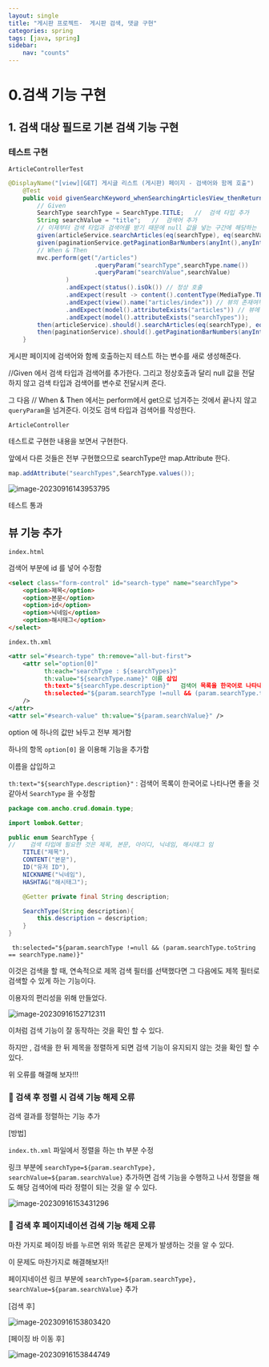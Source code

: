 ```yaml
---
layout: single
title: "게시판 프로젝트-  게시판 검색, 댓글 구현"
categories: spring
tags: [java, spring]
sidebar:
    nav: "counts"
---
```


# 0.검색 기능 구현

##  1. 검색 대상 필드로 기본 검색 기능 구현

### 테스트 구현

`ArticleControllerTest`

```java
@DisplayName("[view][GET] 게시글 리스트 (게시판) 페이지 - 검색어와 함께 호출")
    @Test
    public void givenSearchKeyword_whenSearchingArticlesView_thenReturnsArticlesView() throws Exception {
        // Given
        SearchType searchType = SearchType.TITLE;   //  검색 타입 추가
        String searchValue = "title";   //  검색어 추가
        // 이제부터 검색 타입과 검색어를 받기 때문에 null 값을 넣는 구간에 해당하는 변수를 추가한다.
        given(articleService.searchArticles(eq(searchType), eq(searchValue),any(Pageable.class))).willReturn(Page.empty());
        given(paginationService.getPaginationBarNumbers(anyInt(),anyInt())).willReturn(List.of(0,1,2,3,4));
        // When & Then
        mvc.perform(get("/articles")
                        .queryParam("searchType",searchType.name())
                        .queryParam("searchValue",searchValue)
                )
                .andExpect(status().isOk()) // 정상 호출
                .andExpect(result -> content().contentType(MediaType.TEXT_HTML)) // 데이터 확인
                .andExpect(view().name("articles/index")) // 뷰의 존재여부 검사
                .andExpect(model().attributeExists("articles")) // 뷰에 모델 어트리뷰트로 넣어준 데이터존재 여부 검사
                .andExpect(model().attributeExists("searchTypes"));
        then(articleService).should().searchArticles(eq(searchType), eq(searchValue),any(Pageable.class));
        then(paginationService).should().getPaginationBarNumbers(anyInt(),anyInt());
    }
```

게시판 페이지에 검색어와 함께 호출하는지 테스트 하는 변수를 새로 생성해준다. 

//Given 에서 검색 타입과 검색어를 추가한다. 그리고 정상호출과 달리 null 값을 전달하지 않고 검색 타입과 검색어를 변수로 전달시켜 준다. 

그 다음 //  When & Then 에서는 perform에서 get으로 넘겨주는 것에서 끝나지 않고 `queryParam`을 넘겨준다. 이것도 검색 타입과 검색어를 작성한다. 



`ArticleController`

테스트로 구현한 내용을 보면서 구현한다. 

앞에서 다른 것들은 전부 구현했으므로 searchType만 map.Attribute 한다.

```java
map.addAttribute("searchTypes",SearchType.values());
```



![image-20230916143953795]({{site.url}}/images/2023-09-16-backend11/image-20230916143953795.png)

테스트 통과



## 뷰 기능 추가

`index.html`

검색어 부분에 id 를 넣어 수정함

```html
<select class="form-control" id="search-type" name="searchType">
    <option>제목</option>
    <option>본문</option>
    <option>id</option>
    <option>닉네임</option>
    <option>해시태그</option>
</select>
```



`index.th.xml`

```xml
<attr sel="#search-type" th:remove="all-but-first">
    <attr sel="option[0]"
          th:each="searchType : ${searchTypes}"
          th:value="${searchType.name}"	이름 삽입
          th:text="${searchType.description}"	검색어 목록을 한국어로 나타내고 싶어서 description 사용함 	
          th:selected="${param.searchType !=null && (param.searchType.toString == searchType.name)}"
    />
</attr>
<attr sel="#search-value" th:value="${param.searchValue}" />
```

option 에 하나의 값만 놔두고 전부 제거함 

하나의 항목 `option[0]` 을 이용해 기능을 추가함

이름을 삽입하고

`th:text="${searchType.description}"` : 검색어 목록이 한국어로 나타나면 좋을 것 같아서 `SearchType` 을 수정함 

```java
package com.ancho.crud.domain.type;

import lombok.Getter;

public enum SearchType {
//    검색 타입에 필요한 것은 제목, 본문, 아이디, 닉네임, 해시태그 임
    TITLE("제목"),
    CONTENT("본문"),
    ID("유저 ID"),
    NICKNAME("닉네임"),
    HASHTAG("해시태그");

    @Getter private final String description;

    SearchType(String description){
        this.description = description;
    }
}

```



` th:selected="${param.searchType !=null && (param.searchType.toString == searchType.name)}"` 

이것은 검색을 할 때, 연속적으로 제목 검색 필터를 선택했다면 그 다음에도 제목 필터로 검색할 수 있게 하는 기능이다. 

이용자의 편리성을 위해 만들었다. 



![image-20230916152712311]({{site.url}}/images/2023-09-16-backend11/image-20230916152712311.png)

이처럼 검색 기능이 잘 동작하는 것을 확인 할 수 있다. 

하지만 , 검색을 한 뒤 제목을 정렬하게 되면 검색 기능이 유지되지 않는 것을 확인 할 수 있다. 

위 오류를 해결해 보자!!!



### 🚨 검색 후 정렬 시 검색 기능 해제 오류 

검색 결과를 정렬하는 기능 추가

[방법]

`index.th.xml` 파일에서 정렬을 하는 th 부분 수정

링크 부분에 `searchType=${param.searchType}, searchValue=${param.searchValue}` 추가하면 검색 기능을 수행하고 나서 정렬을 해도 해당 검색어에 따라 정렬이 되는 것을 알 수 있다. 

![image-20230916153431296]({{site.url}}/images/2023-09-16-backend11/image-20230916153431296.png)

 

### 🚨 검색 후 페이지네이션 검색 기능 해제 오류 

마찬 가지로 페이징 바를 누르면 위와 똑같은 문제가 발생하는 것을 알 수 있다. 

이 문제도 마찬가지로 해결해보자!!

페이지네이션 링크 부분에 `searchType=${param.searchType}, searchValue=${param.searchValue}` 추가

[검색 후]

![image-20230916153803420]({{site.url}}/images/2023-09-16-backend11/image-20230916153803420.png)



[페이징 바 이동 후]

![image-20230916153844749]({{site.url}}/images/2023-09-16-backend11/image-20230916153844749.png)
